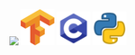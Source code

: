 

<!--
### Hi there 👋
**nicocrozier/nicocrozier** is a ✨ _special_ ✨ repository because its `README.md` (this file) appears on your GitHub profile.

Here are some ideas to get you started:

- 🔭 I’m currently working on ...
- 🌱 I’m currently learning ...
- 👯 I’m looking to collaborate on ...
- 🤔 I’m looking for help with ...
- 💬 Ask me about ...
- 📫 How to reach me: ...
- 😄 Pronouns: ...
- ⚡ Fun fact: ...
-->




 <img src="https://raw.githubusercontent.com/nicocrozier/nicocrozier/master/MOSHED-2020-8-24-21-13-39.gif" width ="1000">

  <img src="https://raw.githubusercontent.com/nicocrozier/nicocrozier/master/tensorflow.png" width="60">
  <img src="https://raw.githubusercontent.com/nicocrozier/nicocrozier/master/c-programming-569564.png" width="60">
  <img src="https://raw.githubusercontent.com/nicocrozier/nicocrozier/master/267_Python-512.png" width="60">

